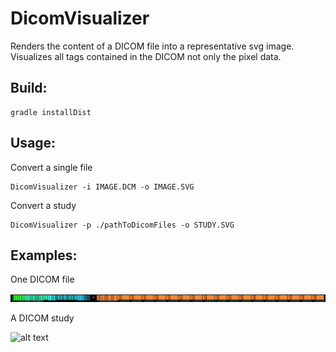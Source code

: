 # DicomVisualizer

Renders the content of a DICOM file into a representative svg image.
Visualizes all tags contained in the DICOM not only the pixel data.

## Build:

    gradle installDist


## Usage:
Convert a single file

    DicomVisualizer -i IMAGE.DCM -o IMAGE.SVG

Convert a study

    DicomVisualizer -p ./pathToDicomFiles -o STUDY.SVG
    

## Examples:

One DICOM file

![alt text](./examples/dcm_image.svg "One DICOM file")

A DICOM study

![alt text](./examples/dcm_study.svg "A DICOM study")


